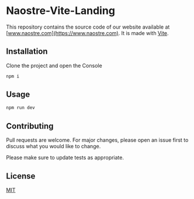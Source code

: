 # Naostre-Vite-Landing

This repository contains the source code of our website available at [www.naostre.com](https://www.naostre.com).
It is made with [Vite](https://vitejs.dev/).

## Installation

Clone the project and open the Console

```bash
npm i
```

## Usage

```bash
npm run dev
```

## Contributing

Pull requests are welcome. For major changes, please open an issue first to discuss what you would like to change.

Please make sure to update tests as appropriate.

## License

[MIT](https://github.com/Naostre/Naostre-Vite-Landing/blob/main/LICENSE)
